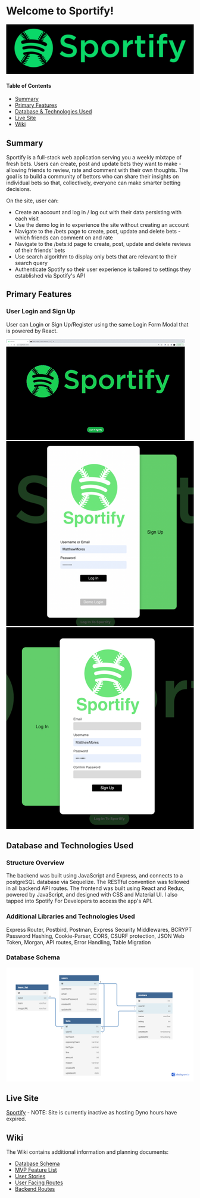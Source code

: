 # Welcome to Sportify!

![Logo](https://github.com/MattMores/Sportify/blob/main/sportifyLogo.png)

#### Table of Contents

* [Summary](#summary)
* [Primary Features](#primary-features)
* [Database & Technologies Used](#database-and-technologies-used)
* [Live Site](#live-site)
* [Wiki](#wiki)

## Summary
Sportify is a full-stack web application serving you a weekly mixtape of fresh bets. Users can create, post and update bets they want to make - allowing friends to review, rate and comment with their own thoughts. The goal is to build a community of bettors who can share their insights on individual bets so that, collectively, everyone can make smarter betting decisions. 

On the site, user can:

* Create an account and log in / log out with their data persisting with each visit
* Use the demo log in to experience the site without creating an account
* Navigate to the /bets page to create, post, update and delete bets - which friends can comment on and rate
* Navigate to the /bets:id page to create, post, update and delete reviews of their friends' bets
* Use search algorithm to display only bets that are relevant to their search query
* Authenticate Spotify so their user experience is tailored to settings they established via Spotify's API

## Primary Features

### User Login and Sign Up

User can Login or Sign Up/Register using the same Login Form Modal that is powered by React. 

![LoginGif](https://github.com/MattMores/Sportify/blob/main/fullscreenLogin.gif)
![Login](https://github.com/MattMores/Sportify/blob/main/LoginTwo.png)
![SignUp](https://github.com/MattMores/Sportify/blob/main/SignUpTwo.png)

## Database and Technologies Used

### Structure Overview

The backend was built using JavaScript and Express, and connects to a postgreSQL database via Sequelize. The RESTful convention was followed in all backend API routes. The frontend was built using React and Redux, powered by JavaScript, and designed with CSS and Material UI. I also tapped into Spotify For Developers to access the app's API. 

### Additional Libraries and Technologies Used

Express Router, Postbird, Postman, Express Security Middlewares, BCRYPT Password Hashing, Cookie-Parser, CORS, CSURF protection, JSON Web Token, Morgan, API routes, Error Handling, Table Migration

### Database Schema

![Schema](https://github.com/MattMores/Sportify/blob/main/dbSchema.png)

## Live Site

[Sportify](https://sportify-capstone.herokuapp.com/) - NOTE: Site is currently inactive as hosting Dyno hours have expired.

## Wiki
The Wiki contains additional information and planning documents:

* [Database Schema](https://github.com/MattMores/Sportify/wiki/database-schema)
* [MVP Feature List](https://github.com/MattMores/Sportify/wiki/mvp-feature-list)
* [User Stories](https://github.com/MattMores/Sportify/wiki/user-stories)
* [User Facing Routes](https://github.com/MattMores/Sportify/wiki/user-facing-routes)
* [Backend Routes](https://github.com/MattMores/Sportify/wiki/backend-routes)



